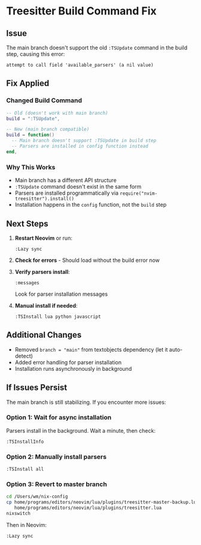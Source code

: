 # Treesitter Build Command Fix

## Issue
The main branch doesn't support the old `:TSUpdate` command in the build step, causing this error:
```
attempt to call field 'available_parsers' (a nil value)
```

## Fix Applied

### Changed Build Command
```lua
-- Old (doesn't work with main branch)
build = ":TSUpdate",

-- New (main branch compatible)
build = function()
  -- Main branch doesn't support :TSUpdate in build step
  -- Parsers are installed in config function instead
end,
```

### Why This Works
- Main branch has a different API structure
- `:TSUpdate` command doesn't exist in the same form
- Parsers are installed programmatically via `require("nvim-treesitter").install()`
- Installation happens in the `config` function, not the `build` step

## Next Steps

1. **Restart Neovim** or run:
   ```vim
   :Lazy sync
   ```

2. **Check for errors** - Should load without the build error now

3. **Verify parsers install**:
   ```vim
   :messages
   ```
   Look for parser installation messages

4. **Manual install if needed**:
   ```vim
   :TSInstall lua python javascript
   ```

## Additional Changes

- Removed `branch = "main"` from textobjects dependency (let it auto-detect)
- Added error handling for parser installation
- Installation runs asynchronously in background

## If Issues Persist

The main branch is still stabilizing. If you encounter more issues:

### Option 1: Wait for async installation
Parsers install in the background. Wait a minute, then check:
```vim
:TSInstallInfo
```

### Option 2: Manually install parsers
```vim
:TSInstall all
```

### Option 3: Revert to master branch
```bash
cd /Users/wm/nix-config
cp home/programs/editors/neovim/lua/plugins/treesitter-master-backup.lua \
   home/programs/editors/neovim/lua/plugins/treesitter.lua
nixswitch
```

Then in Neovim:
```vim
:Lazy sync
```

